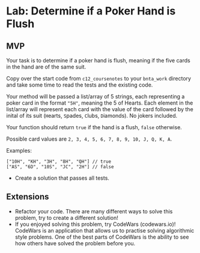 # Lab: Determine if a Poker Hand is Flush

## MVP
Your task is to determine if a poker hand is flush, meaning if the five cards in the hand are of the same suit.

Copy over the start code from `c12_coursenotes` to your `bnta_work` directory and take some time to read the tests and the existing code.

Your method will be passed a list/array of 5 strings, each representing a poker card in the format `"5H"`, meaning the 5 of Hearts. Each element in the list/array will represent each card with the value of the card followed by the inital of its suit (`H`earts, `S`pades, `C`lubs, `D`iamonds). No jokers included.

Your function should return `true` if the hand is a flush, `false` otherwise.

Possible card values are `2, 3, 4, 5, 6, 7, 8, 9, 10, J, Q, K, A`.

Examples:

```
["10H", "KH", "3H", "8H", "QH"] // true
["AS", "6D", "10S", "JC", "2H"] // false
```

- Create a solution that passes all tests.

## Extensions
- Refactor your code. There are many different ways to solve this problem, try to create a different solution!
- If you enjoyed solving this problem, try CodeWars (codewars.io)! CodeWars is an application that allows us to practise solving algorithmic style problems. One of the best parts of CodeWars is the ability to see how others have solved the problem before you.
